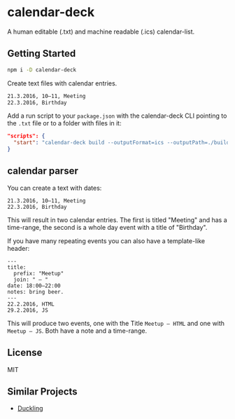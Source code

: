 # calendar-deck
A human editable (.txt) and machine readable (.ics) calendar-list.


## Getting Started

```sh
npm i -D calendar-deck
```

Create text files with calendar entries.

````txt
21.3.2016, 10–11, Meeting
22.3.2016, Birthday
````

Add a run script to your `package.json` with the calendar-deck CLI
pointing to the `.txt` file or to a folder with files in it:

```json
"scripts": {
  "start": "calendar-deck build --outputFormat=ics --outputPath=./build calendar.txt"
}
```


## calendar parser

You can create a text with dates:
```
21.3.2016, 10–11, Meeting
22.3.2016, Birthday
```
This will result in two calendar entries. The first is titled "Meeting" and has a time-range, the second is a whole day event with a title of "Birthday".

If you have many repeating events you can also have a template-like header:


```
---
title:
  prefix: "Meetup"
  join: " – "
date: 18:00–22:00
notes: bring beer.
---
22.2.2016, HTML
29.2.2016, JS
```
This will produce two events, one with the Title `Meetup – HTML` and one with `Meetup – JS`. Both have a note and a time-range.


## License
MIT

## Similar Projects
* [Duckling](https://github.com/facebook/duckling)
